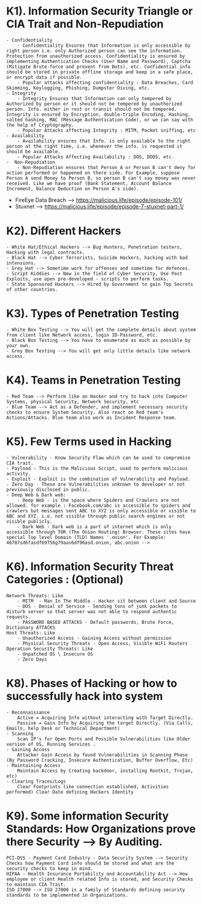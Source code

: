  # K1). Information Security Triangle or CIA Trait and Non-Repudiation
	- Confidentiality
		- Confidentiality Ensures that Information is only accessible by right person i.e. only Authorized person can see the information. Protection from unauthorized access. Confidentiality is ensured by implementing Authentication Checks (User Name and Password), Captcha (Mitigate Brute-force and prevent from Bots), etc. Confidential info should be stored in private offline storage and keep in a safe place, or encrypt data if possible.
		- Popular attacks affecting confidentiality : Data Breaches, Card Skimming, Keylogging, Phishing, Dumpster Diving, etc.
	- Integrity
		- Integrity Ensures that Information can only tempered by Authorized by person or it should not be tempered by unauthorized person. Info. either in rest or transit should not be tempered. Integrity is ensured by Encryption, double-triple Encoding, Hashing, salted hashing, MAC (Message Authentication Code), or we can say with the help of Cryptography.
		- Popular Attacks affecting Integrity : MITM, Packet sniffing, etc
	- Availability
		- Availability ensures that Info. is only available to the right person at the right time, i.e. whenever the info. is requested it should be available.
		- Popular Attacks Affecting Availability : DOS, DDOS, etc.
	-  Non-Repudiation
		- Non-Repudiation ensures that Person A or Person B can't deny for action performed or happened on there side. For Example, suppose Person A send Money to Person B, so person B can't say money was never received. Like we have proof (Bank Statement, Account Balance Increment, Balance Deduction on Person A's side).
	
 - FireEye Data Breach --> https://malicious.life/episode/episode-101/
 - Stuxnet --> https://malicious.life/episode/episode-7-stuxnet-part-1/

# K2). Different Hackers
	- White Hat/Ethical Hackers --> Bug Hunters, Penetration testers, Hacking with legal contracts.
	- Black Hat --> Cyber Terrorists, Suicide Hackers, hacking with bad intensions.
	- Grey Hat --> Sometime work for offenses and sometime for defences.
	- Script Kiddies --> New in the field of Cyber Security, Use Past Exploits, use open pre-developed - scripts to perform tasks.
	- State Sponsored Hackers --> Hired by Government to gain Top Secrets of other countries.

# K3). Types of Penetration Testing
	- White Box Testing --> You will get the complete details about system from client like Network access, login ID-Password, etc.
	- Black Box Testing --> You have to enumerate as much as possible by your own.
	- Grey Box Testing --> You will get only little details like network access.

# K4). Teams in Penetration Testing
	- Red Team --> Perform like an Hacker and try to hack into Computer Systems, physical Security, Network Security, etc
	- Blue Team --> Act as a Defender, and implement necessary security checks to ensure System Security. Also react on Red team's Actions/Attacks. Blue team also work as Incident Response team.

# K5). Few Terms used in Hacking
	- Vulnerability - Know Security Flaw which can be used to compromise CIA trait.
	- Payload - This is the Malicious Script, used to perform malicious activity.
	- Exploit - Exploit is the combination of Vulnerability and Payload.
	- Zero Day - These are Vulnerabilities unknown to developer or not previously disclosed in public.
	- Deep Web & Dark web:
		- Deep Web - is the space where Spiders and Crawlers are not allowed. for example : Facebook.com/abc is accessible to spiders and crawlers but messages sent ABC to XYZ is only accessible or visible to ABC and XYZ. i.e. not visible through public search engines or not visible publicly.
		- Dark Web - Dark web is a part of internet which is only accessible through TOR (The Onion Routing) Browser. These sites have special Top level Domain (TLD) Names '.onion'. For Example: 46787sd6fasdf69756g79aas6df96asd.onion, abc.onion -->

# K6). Information Security Threat Categories : (Optional)
	Network Threats: Like
		- MITM  - Man In The Middle - Hacker sit between client and Source
		- DOS - Denial of Service - Sending tons of junk packets to disturb server so that server was not able to respond authentic requests.
		- PASSWORD BASED ATTACKS - Default passwords, Brute Force, Dictionary ATTACKS
	Host Threats: Like
		- Unauthorized Access - Gaining Access without permission
		- Physical Security Threats - Open Access, Visible WiFi Routers
	Operation Security Threats: Like
		- Unpatched OS \ Insecure OS
		- Zero Days

# K8). Phases of Hacking or how to successfully hack into system
	- Reconnaissance
		Active = Acquiring Info without interacting with Target Directly.
		Passive = Gain Info by Acquiring the target Directly. (Via Calls, Emails, help Desk or Technical Department)
	- Scanning
		Scan IP's for Open Ports and Possible Vulnerabilities like Older version of OS, Running Services .
	- Gaining Access
		Attacker Gain Access by found Vulnerabilities in Scanning Phase (By Password Cracking, Insecure Authentication, Buffer Overflow, Etc)
	- Maintaining Access
		Maintain Access by Creating backdoor, installing Rootkit, Trojan, etc)
	- Clearing Traces/Logs
		Clear Footprints like connection established, Activities performed) Clear Date defining Hackers Identity

# K9). Some  information Security Standards: How Organizations prove there Security --> By Auditing.
	PCI-DSS - Payment Card Industry - Data Security System --> Security Checks how Payment Card info should be stored and what are the security checks to keep in mind.
	HIPAA - Health Insurance Portability and Accountability Act --> How employee or client Health related Info is stored, and Security Checks to maintain CIA Trait.
	ISO 27000 --> ISO 27000 is a family of Standards defining security standards to be implemented in Organizations.
